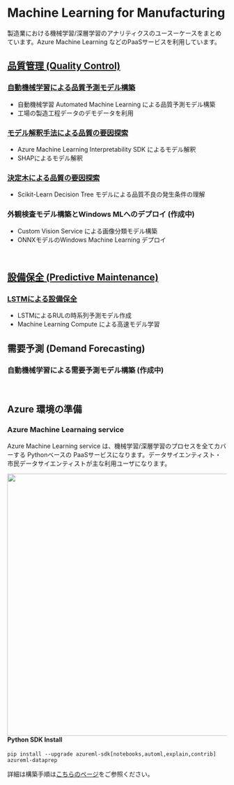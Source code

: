 # Machine Learning for Manufacturing #

製造業における機械学習/深層学習のアナリティクスのユースーケースをまとめています。Azure Machine Learning などのPaaSサービスを利用しています。


## [品質管理 (Quality Control)](./Quality-Control) ##
### [**自動機械学習による品質予測モデル構築**](./Quality-Control/Quality-Prediction)
- 自動機械学習 Automated Machine Learning による品質予測モデル構築
- 工場の製造工程データのデモデータを利用

### [**モデル解釈手法による品質の要因探索**](./Quality-Control/Root-Cause-Analysis-Explainability)
- Azure Machine Learning Interpretability SDK によるモデル解釈
- SHAPによるモデル解釈

### [**決定木による品質の要因探索**](./Quality-Control/Statistics-approach)
- Scikit-Learn Decision Tree モデルによる品質不良の発生条件の理解

### 外観検査モデル構築とWindows MLへのデプロイ (作成中)
- Custom Vision Service による画像分類モデル構築
- ONNXモデルのWindows Machine Learning デプロイ

<br/>

## [設備保全 (Predictive Maintenance)](./Predictive-Maintenance) ##
### [**LSTMによる設備保全**](./Predictive-Maintenance/Predict-RUL-lstm-remote)
- LSTMによるRULの時系列予測モデル作成
- Machine Learning Compute による高速モデル学習

## 需要予測 (Demand Forecasting) ##
### 自動機械学習による需要予測モデル構築 (作成中)

<br/>

## Azure 環境の準備

### Azure Machine Learnaing service 
Azure Machine Learning service は、機械学習/深層学習のプロセスを全てカバーする Pythonベースの PaaSサービスになります。データサイエンティスト・市民データサイエンティストが主な利用ユーザになります。

<img src="https://docs.microsoft.com/en-us/azure/machine-learning/service/media/overview-what-is-azure-ml/aml.png" width = 600 align=left />    
  
#### Python SDK Install
```
pip install --upgrade azureml-sdk[notebooks,automl,explain,contrib] azureml-dataprep
```

詳細は構築手順は[こちらのページ](./Setup-AMLservice.md)をご参照ください。